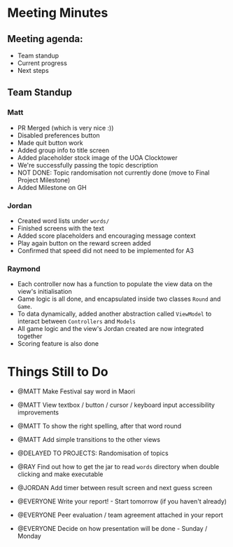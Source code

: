 # Meeting Minutes

## Meeting agenda:
* Team standup
* Current progress
* Next steps


## Team Standup

### Matt

* PR Merged (which is very nice :))
* Disabled preferences button
* Made quit button work
* Added group info to title screen
* Added placeholder stock image of the UOA Clocktower
* We're successfully passing the topic description
* NOT DONE: Topic randomisation not currently done (move to Final Project Milestone)
* Added Milestone on GH

### Jordan

* Created word lists under `words/`
* Finished screens with the text
* Added score placeholders and encouraging message context
* Play again button on the reward screen added
* Confirmed that speed did not need to be implemented for A3

### Raymond

* Each controller now has a function to populate the view data on the view's initialisation
* Game logic is all done, and encapsulated inside two classes `Round` and `Game`.
* To data dynamically, added another abstraction called `ViewModel` to interact between `Controllers` and `Models`
* All game logic and the view's Jordan created are now integrated together
* Scoring feature is also done


# Things Still to Do

* @MATT Make Festival say word in Maori
* @MATT View textbox / button / cursor / keyboard input accessibility improvements
* @MATT To show the right spelling, after that word round
* @MATT Add simple transitions to the other views
* @DELAYED TO PROJECTS: Randomisation of topics
* @RAY Find out how to get the jar to read `words` directory when double clicking and make executable
* @JORDAN Add timer between result screen and next guess screen

* @EVERYONE Write your report! - Start tomorrow (if you haven't already)
* @EVERYONE Peer evaluation / team agreement attached in your report
* @EVERYONE Decide on how presentation will be done - Sunday / Monday
